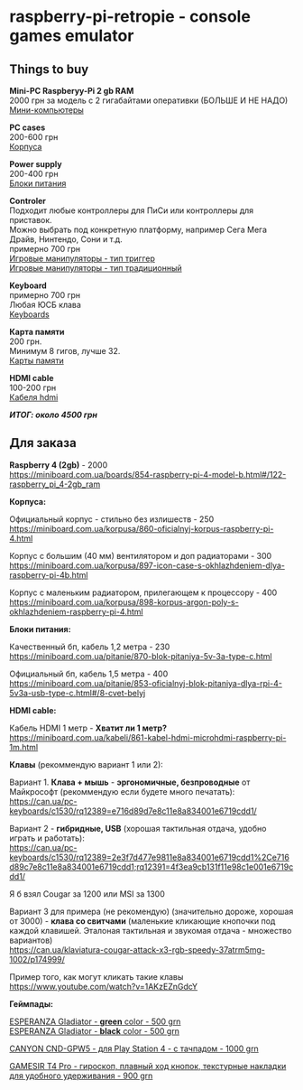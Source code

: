 # raspberry-pi-retropie - console games emulator

## Things to buy

__Mini-PC Raspberyy-Pi 2 gb RAM__  
2000 грн за модель с 2 гигабайтами оперативки (БОЛЬШЕ И НЕ НАДО)  
[Мини-компьютеры](https://miniboard.com.ua/14-boards)

__PC cases__  
200-600 грн  
[Корпуса](https://miniboard.com.ua/15-korpusa)

__Power supply__  
200-400 грн  
[Блоки питания](https://miniboard.com.ua/16-pitanie)

__Controler__  
Подходит любые контроллеры для ПиСи или контроллеры для приставок.  
Можно выбрать под конкретную платформу, например Сега Мега Драйв, Нинтендо, Сони и т.д.  
примерно 700 грн  
[Игровые манипуляторы - тип триггер](https://rozetka.com.ua/djoysticks/c80173/podklyuchenie-230173=provodnoe;sort=cheap;tip-geympada=trigger;21557=6021/)  
[Игровые манипуляторы - тип традиционный](https://rozetka.com.ua/djoysticks/c80173/podklyuchenie-230173=provodnoe;sort=cheap;tip-geympada=traditsionniy;21557=6021/)

__Keyboard__  
примерно 700 грн  
Любая ЮСБ клава  
[Keyboards](https://miniboard.com.ua/95-klaviatury)

__Карта памяти__  
200 грн.  
Минимум 8 гигов, лучше 32.  
[Карты памяти](https://miniboard.com.ua/21-karty-pamyati)

__HDMI cable__  
100-200 грн  
[Кабеля hdmi](https://miniboard.com.ua/22-kabeli)

__*ИТОГ: около 4500 грн*__

## Для заказа

__Raspberry 4 (2gb)__  - 2000  
https://miniboard.com.ua/boards/854-raspberry-pi-4-model-b.html#/122-raspberry_pi_4-2gb_ram

__Корпуса:__  

Официальный корпус - стильно без излишеств - 250  
https://miniboard.com.ua/korpusa/860-oficialnyj-korpus-raspberry-pi-4.html

Корпус с большим (40 мм) вентилятором и доп радиаторами - 300  
https://miniboard.com.ua/korpusa/897-icon-case-s-okhlazhdeniem-dlya-raspberry-pi-4b.html

Корпус с маленьким радиатором, прилегающем к процессору - 400  
https://miniboard.com.ua/korpusa/898-korpus-argon-poly-s-okhlazhdeniem-raspberry-pi-4.html

__Блоки питания:__

Качественный бп, кабель 1,2 метра - 230  
https://miniboard.com.ua/pitanie/870-blok-pitaniya-5v-3a-type-c.html

Официальный бп, кабель 1,5 метра - 400  
https://miniboard.com.ua/pitanie/853-oficialnyj-blok-pitaniya-dlya-rpi-4-5v3a-usb-type-c.html#/8-cvet-belyj

__HDMI cable:__

Кабель HDMI 1 метр - __Хватит ли 1 метр?__ 
https://miniboard.com.ua/kabeli/861-kabel-hdmi-microhdmi-raspberry-pi-1m.html



__Клавы__ (рекоммендую вариант 1 или 2): 

Вариант 1. __Клава + мышь__ - __эргономичные, безпроводные__ от Майкрософт (рекоммендую если будете много печатать):  
https://can.ua/pc-keyboards/c1530/rq12389=e716d89d7e8c11e8a834001e6719cdd1/

Вариант 2 - __гибридные, USB__ (хорошая тактильная отдача, удобно играть и работать):  
https://can.ua/pc-keyboards/c1530/rq12389=2e3f7d477e9811e8a834001e6719cdd1%2Ce716d89c7e8c11e8a834001e6719cdd1;rq12391=4f3ea9cb131f11e98c1e001e6719cdd1/

Я б взял Cougar за 1200 или MSI за 1300

Вариант 3 для примера (не рекомендую) (значительно дороже, хорошая от 3000) - __клава со свитчами__ (маленькие кликающие кнопочки под каждой клавишей. Эталоная тактильная и звукомая отдача - множество вариантов)  
https://can.ua/klaviatura-cougar-attack-x3-rgb-speedy-37atrm5mg-1002/p174999/  

Пример того, как могут кликать такие клавы  
https://www.youtube.com/watch?v=1AKzEZnGdcY

__Геймпады:__  

[ESPERANZA Gladiator - __green__ color - 500 grn](https://can.ua/esperanza-gladiator-egg108g-black-green/p146230/#tab=characteristics)  
[ESPERANZA Gladiator - __black__ color - 500 grn](https://can.ua/esperanza-gladiator-egg108k-black/p146231/)  

[CANYON CND-GPW5 - для Play Station 4 - с тачпадом - 1000 grn](https://can.ua/canyon-cnd-gpw5/p222426/)

[GAMESIR T4 Pro - гироскоп, плавный ход кнопок, текстурные накладки для удобного удерживания - 900 grn](https://can.ua/gamesir-t4-pro/p238194/)






















